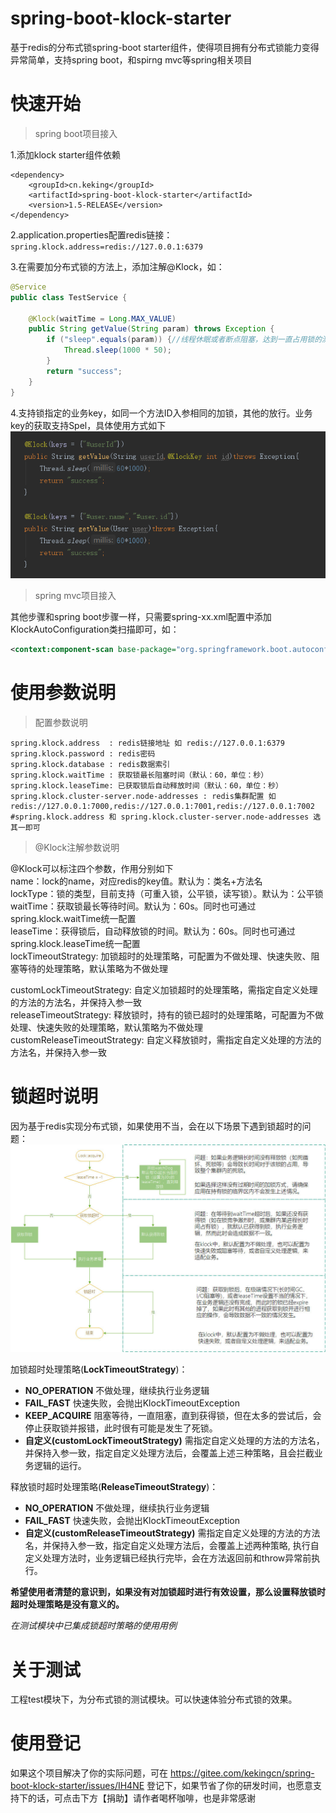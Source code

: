 # spring-boot-klock-starter
基于redis的分布式锁spring-boot starter组件，使得项目拥有分布式锁能力变得异常简单，支持spring boot，和spirng mvc等spring相关项目


# 快速开始

> spring boot项目接入


1.添加klock starter组件依赖
```
<dependency>
    <groupId>cn.keking</groupId>
    <artifactId>spring-boot-klock-starter</artifactId>
    <version>1.5-RELEASE</version>
</dependency>

```

2.application.properties配置redis链接：`spring.klock.address=redis://127.0.0.1:6379`


3.在需要加分布式锁的方法上，添加注解@Klock，如：
```java
@Service
public class TestService {

    @Klock(waitTime = Long.MAX_VALUE)
    public String getValue(String param) throws Exception {
        if ("sleep".equals(param)) {//线程休眠或者断点阻塞，达到一直占用锁的测试效果
            Thread.sleep(1000 * 50);
        }
        return "success";
    }
}

```

4.支持锁指定的业务key，如同一个方法ID入参相同的加锁，其他的放行。业务key的获取支持Spel，具体使用方式如下  
![使用示例](./doc/img/使用示例.png "使用示例.png")



> spring mvc项目接入

其他步骤和spring boot步骤一样，只需要spring-xx.xml配置中添加KlockAutoConfiguration类扫描即可，如：
```xml
<context:component-scan base-package="org.springframework.boot.autoconfigure.klock.KlockAutoConfiguration"/>
```

# 使用参数说明

> 配置参数说明

```properties
spring.klock.address  : redis链接地址 如 redis://127.0.0.1:6379
spring.klock.password : redis密码
spring.klock.database : redis数据索引
spring.klock.waitTime : 获取锁最长阻塞时间（默认：60，单位：秒）
spring.klock.leaseTime: 已获取锁后自动释放时间（默认：60，单位：秒）
spring.klock.cluster-server.node-addresses : redis集群配置 如 redis://127.0.0.1:7000,redis://127.0.0.1:7001,redis://127.0.0.1:7002
#spring.klock.address 和 spring.klock.cluster-server.node-addresses 选其一即可
```
> @Klock注解参数说明

@Klock可以标注四个参数，作用分别如下  
name：lock的name，对应redis的key值。默认为：类名+方法名  
lockType：锁的类型，目前支持（可重入锁，公平锁，读写锁）。默认为：公平锁  
waitTime：获取锁最长等待时间。默认为：60s。同时也可通过spring.klock.waitTime统一配置  
leaseTime：获得锁后，自动释放锁的时间。默认为：60s。同时也可通过spring.klock.leaseTime统一配置  
lockTimeoutStrategy: 加锁超时的处理策略，可配置为不做处理、快速失败、阻塞等待的处理策略，默认策略为不做处理  

customLockTimeoutStrategy: 自定义加锁超时的处理策略，需指定自定义处理的方法的方法名，并保持入参一致  
releaseTimeoutStrategy: 释放锁时，持有的锁已超时的处理策略，可配置为不做处理、快速失败的处理策略，默认策略为不做处理  
customReleaseTimeoutStrategy: 自定义释放锁时，需指定自定义处理的方法的方法名，并保持入参一致

# 锁超时说明
因为基于redis实现分布式锁，如果使用不当，会在以下场景下遇到锁超时的问题：  
![锁超时处理逻辑](./doc/img/锁超时处理逻辑.jpg "锁超时处理逻辑.jpg")

加锁超时处理策略(**LockTimeoutStrategy**)：
- **NO_OPERATION** 不做处理，继续执行业务逻辑
- **FAIL_FAST** 快速失败，会抛出KlockTimeoutException
- **KEEP_ACQUIRE** 阻塞等待，一直阻塞，直到获得锁，但在太多的尝试后，会停止获取锁并报错，此时很有可能是发生了死锁。
- **自定义(customLockTimeoutStrategy)** 需指定自定义处理的方法的方法名，并保持入参一致，指定自定义处理方法后，会覆盖上述三种策略，且会拦截业务逻辑的运行。

释放锁时超时处理策略(**ReleaseTimeoutStrategy**)：
- **NO_OPERATION** 不做处理，继续执行业务逻辑
- **FAIL_FAST** 快速失败，会抛出KlockTimeoutException
- **自定义(customReleaseTimeoutStrategy)** 需指定自定义处理的方法的方法名，并保持入参一致，指定自定义处理方法后，会覆盖上述两种策略, 执行自定义处理方法时，业务逻辑已经执行完毕，会在方法返回前和throw异常前执行。

**希望使用者清楚的意识到，如果没有对加锁超时进行有效设置，那么设置释放锁时超时处理策略是没有意义的。**

*在测试模块中已集成锁超时策略的使用用例*
# 关于测试
工程test模块下，为分布式锁的测试模块。可以快速体验分布式锁的效果。

# 使用登记
如果这个项目解决了你的实际问题，可在 https://gitee.com/kekingcn/spring-boot-klock-starter/issues/IH4NE 登记下，如果节省了你的研发时间，也愿意支持下的话，可点击下方【捐助】请作者喝杯咖啡，也是非常感谢
